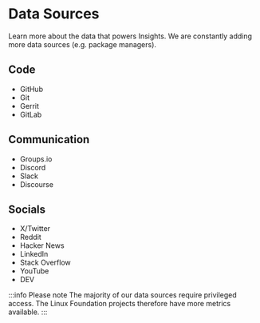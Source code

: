 # Data Sources

Learn more about the data that powers Insights. We are constantly adding more data sources (e.g. package managers).

## Code

- GitHub
- Git
- Gerrit
- GitLab

## Communication

- Groups.io
- Discord
- Slack
- Discourse

## Socials

- X/Twitter
- Reddit
- Hacker News
- LinkedIn
- Stack Overflow
- YouTube
- DEV

:::info Please note
The majority of our data sources require privileged access. The Linux Foundation projects therefore have more metrics available.
:::
